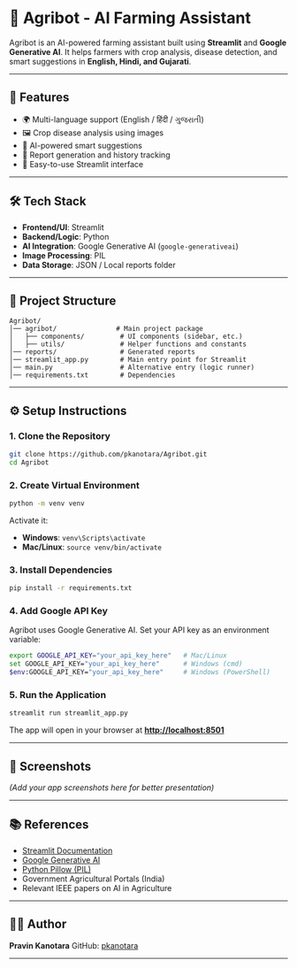 # 🌱 Agribot - AI Farming Assistant

Agribot is an AI-powered farming assistant built using **Streamlit** and **Google Generative AI**.
It helps farmers with crop analysis, disease detection, and smart suggestions in **English, Hindi, and Gujarati**.

---

## 🚀 Features

* 🌍 Multi-language support (English / हिंदी / ગુજરાતી)
* 🖼️ Crop disease analysis using images
* 🤖 AI-powered smart suggestions
* 📝 Report generation and history tracking
* 🎨 Easy-to-use Streamlit interface

---

## 🛠️ Tech Stack

* **Frontend/UI**: Streamlit
* **Backend/Logic**: Python
* **AI Integration**: Google Generative AI (`google-generativeai`)
* **Image Processing**: PIL
* **Data Storage**: JSON / Local reports folder

---

## 📂 Project Structure

```
Agribot/
│── agribot/               # Main project package
│   ├── components/         # UI components (sidebar, etc.)
│   ├── utils/              # Helper functions and constants
│── reports/                # Generated reports
│── streamlit_app.py        # Main entry point for Streamlit
│── main.py                 # Alternative entry (logic runner)
│── requirements.txt        # Dependencies
```

---

## ⚙️ Setup Instructions

### 1. Clone the Repository

```bash
git clone https://github.com/pkanotara/Agribot.git
cd Agribot
```

### 2. Create Virtual Environment

```bash
python -m venv venv
```

Activate it:

* **Windows**: `venv\Scripts\activate`
* **Mac/Linux**: `source venv/bin/activate`

### 3. Install Dependencies

```bash
pip install -r requirements.txt
```

### 4. Add Google API Key

Agribot uses Google Generative AI.
Set your API key as an environment variable:

```bash
export GOOGLE_API_KEY="your_api_key_here"   # Mac/Linux
set GOOGLE_API_KEY="your_api_key_here"      # Windows (cmd)
$env:GOOGLE_API_KEY="your_api_key_here"     # Windows (PowerShell)
```

### 5. Run the Application

```bash
streamlit run streamlit_app.py
```

The app will open in your browser at **[http://localhost:8501](http://localhost:8501)**

---

## 📸 Screenshots

*(Add your app screenshots here for better presentation)*

---

## 📚 References

* [Streamlit Documentation](https://streamlit.io)
* [Google Generative AI](https://ai.google.dev)
* [Python Pillow (PIL)](https://pillow.readthedocs.io/en/stable/)
* Government Agricultural Portals (India)
* Relevant IEEE papers on AI in Agriculture

---

## 👨‍💻 Author

**Pravin Kanotara**
GitHub: [pkanotara](https://github.com/pkanotara)

---
